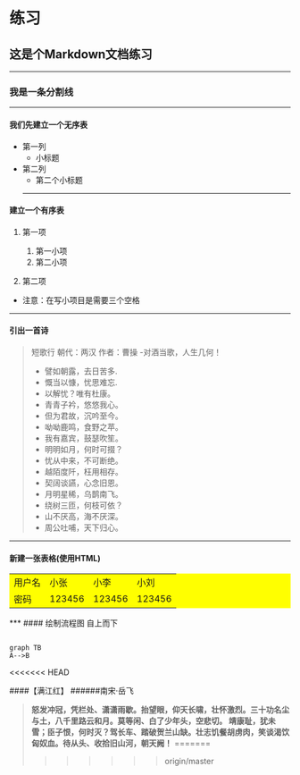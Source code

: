 # 练习
## 这是个Markdown文档练习
***
### 我是一条分割线
***
#### 我们先建立一个无序表
- 第一列
  - 小标题
- 第二列
  - 第二个小标题
  ***
#### 建立一个有序表
1. 第一项
    1. 第一小项
    2. 第二小项

2. 第二项
- 注意：在写小项目是需要三个空格
***
#### 引出一首诗
>短歌行
朝代：两汉
作者：曹操
>-对酒当歌，人生几何！
>- 譬如朝露，去日苦多.
>- 慨当以慷，忧思难忘.
>- 以解忧？唯有杜康。
>- 青青子衿，悠悠我心。
>- 但为君故，沉吟至今。
>- 呦呦鹿鸣，食野之苹。
>- 我有嘉宾，鼓瑟吹笙。
>- 明明如月，何时可掇？
>- 忧从中来，不可断绝。
>- 越陌度阡，枉用相存。
>-  契阔谈讌，心念旧恩。
>- 月明星稀，乌鹊南飞。
>- 绕树三匝，何枝可依？
>- 山不厌高，海不厌深。
>- 周公吐哺，天下归心。
***
#### 新建一张表格(使用HTML)
<table bgcolor="#ffff00"border="0sp" >
<tr >
<td width=>用户名
</td>
<td>小张
</td>
<td>小李
</td>
<td>小刘
</td>
</tr>
<tr>
<td>密码
</td>
<td>123456
</td>
<td>123456
</td>
<td>123456
</td>
</tr>

</table>
***
#### 绘制流程图
自上而下

```

graph TB
A-->B
```
<<<<<<< HEAD

####【满江红】
######南宋·岳飞

>**怒发冲冠，凭栏处、潇潇雨歇。抬望眼，仰天长啸，壮怀激烈。三十功名尘与土，八千里路云和月。莫等闲、白了少年头，空悲切。 靖康耻，犹未雪；臣子恨，何时灭？驾长车、踏破贺兰山缺。壮志饥餐胡虏肉，笑谈渴饮匈奴血。待从头、收拾旧山河，朝天阙！**
=======
>>>>>>> origin/master
